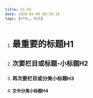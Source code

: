```yaml
---
title: h1-h5
date: 2020-04-09 09:29:14
tags: [HTML, 样式]
---
```

1. <h1>最重要的标题H1</h1> 
2. <h2>次要栏目或标题-小标题H2</h2> 
3. <h3>再次要栏目或分类小标题H3</h3> 
4. <h4>文中分类小标题H4</h4> 